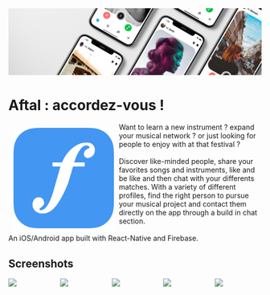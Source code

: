 <img src="screenshots/banner.png">


# Aftal : accordez-vous !
<img src="screenshots/icon.png" align="left" width="200" hspace="10" vspace="10">
Want to learn a new instrument ? expand your musical network ? or just looking for people to enjoy with at that festival ?<br/><br/>
Discover like-minded people, share your favorites songs and instruments, like and be like and then chat with your differents matches. With a variety of different profiles, find the right person to pursue your musical project and contact them directly on the app through a build in chat section.
<br/><br/>
An iOS/Android app built with React-Native and Firebase.<br/>

## Screenshots
<div style="display:flex;" >
  <img  src="screenshots/1.png" width="19%" >
  <img style="margin-left:10px;" src="screenshots/2.png" width="19%" >
  <img style="margin-left:10px;" src="screenshots/3.png" width="19%" >
  <img style="margin-left:10px;" src="screenshots/4.png" width="19%" >
  <img style="margin-left:10px;" src="screenshots/5.png" width="19%" >
</div>
